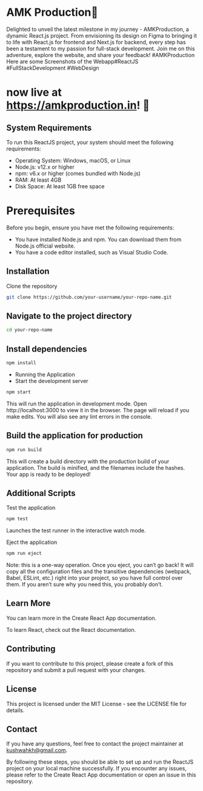 # AMK Production🚀
Delighted to unveil the latest milestone in my journey - AMKProduction, a dynamic React.js project. From envisioning its design on Figma to bringing it to life with React.js for frontend and Next.js for backend, every step has been a testament to my passion for full-stack development. Join me on this adventure, explore the website, and share your feedback! #AMKProduction Here are some Screenshots of the Webapp#ReactJS #FullStackDevelopment #WebDesign

# now live at https://amkproduction.in! 🌟

## System Requirements
To run this ReactJS project, your system should meet the following requirements:

* Operating System: Windows, macOS, or Linux
* Node.js: v12.x or higher
* npm: v6.x or higher (comes bundled with Node.js)
* RAM: At least 4GB
* Disk Space: At least 1GB free space
# Prerequisites
Before you begin, ensure you have met the following requirements:

* You have installed Node.js and npm. You can download them from Node.js official website.
* You have a code editor installed, such as Visual Studio Code.

## Installation
Clone the repository

```sh
git clone https://github.com/your-username/your-repo-name.git
```
## Navigate to the project directory

```sh
cd your-repo-name
```

## Install dependencies

```sh
npm install
```

* Running the Application
* Start the development server

```sh
npm start
```
This will run the application in development mode. Open http://localhost:3000 to view it in the browser. The page will reload if you make edits. You will also see any lint errors in the console.

## Build the application for production

```sh
npm run build
```
This will create a build directory with the production build of your application. The build is minified, and the filenames include the hashes. Your app is ready to be deployed!

## Additional Scripts
Test the application

```sh
npm test
```
Launches the test runner in the interactive watch mode.

Eject the application

```sh
npm run eject
```

Note: this is a one-way operation. Once you eject, you can’t go back! It will copy all the configuration files and the transitive dependencies (webpack, Babel, ESLint, etc.) right into your project, so you have full control over them. If you aren’t sure why you need this, you probably don’t.

## Learn More
You can learn more in the Create React App documentation.

To learn React, check out the React documentation.

## Contributing
If you want to contribute to this project, please create a fork of this repository and submit a pull request with your changes.

## License
This project is licensed under the MIT License - see the LICENSE file for details.

## Contact
If you have any questions, feel free to contact the project maintainer at kushwahkh@gmail.com.

By following these steps, you should be able to set up and run the ReactJS project on your local machine successfully. If you encounter any issues, please refer to the Create React App documentation or open an issue in this repository.
